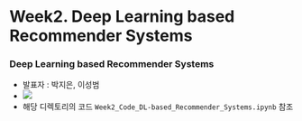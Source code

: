 # Week2. Deep Learning based Recommender Systems

### Deep Learning based Recommender Systems 
* 발표자 : 박지은, 이성범  
* <a href="https://velog.io/@tobigs-recsys/DL-based-Recommender-Systems-딥러닝-기반-추천시스템" target="_blank"><img src="https://img.shields.io/badge/Survey-20c997?style=flat-square&logo=Vimeo&logoColor=white"/></a>
* 해당 디렉토리의 코드 ``Week2_Code_DL-based_Recommender_Systems.ipynb`` 참조
